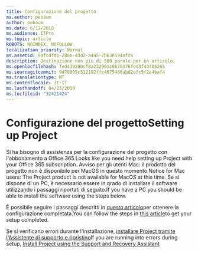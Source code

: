 ```yaml
---
title: Configurazione del progetto
ms.author: pebaum
author: pebaum
ms.date: 6/12/2018
ms.audience: ITPro
ms.topic: article
ROBOTS: NOINDEX, NOFOLLOW
localization_priority: Normal
ms.assetid: e0fcdfdb-288e-43d2-a445-7b63e594afc6
description: Destinazione non più di 500 parole per un articolo.
ms.openlocfilehash: fed43928bcf8a232901c0679376fed3f43705265
ms.sourcegitcommit: 9d78905c512192ffc4675468abd2efc5f2e4baf4
ms.translationtype: MT
ms.contentlocale: it-IT
ms.lasthandoff: 04/23/2019
ms.locfileid: "32421424"
---
```

# <a name="setting-up-project"></a><span data-ttu-id="28955-103">Configurazione del progetto</span><span class="sxs-lookup"><span data-stu-id="28955-103">Setting up Project</span></span>

<span data-ttu-id="28955-104">Si ha bisogno di assistenza per la configurazione del progetto con l'abbonamento a Office 365.</span><span class="sxs-lookup"><span data-stu-id="28955-104">Looks like you need help setting up Project with your Office 365 subscription.</span></span>
<span data-ttu-id="28955-105">Avviso per gli utenti Mac: il prodotto del progetto non è disponibile per MacOS in questo momento.</span><span class="sxs-lookup"><span data-stu-id="28955-105">Notice for Mac users: The Project product is not available for MacOS at this time.</span></span> <span data-ttu-id="28955-106">Se si dispone di un PC, è necessario essere in grado di installare il software utilizzando i passaggi riportati di seguito.</span><span class="sxs-lookup"><span data-stu-id="28955-106">If you have a PC you should be able to install the software using the steps below.</span></span>
  
<span data-ttu-id="28955-107">È possibile seguire i passaggi descritti in [questo articolo](https://support.office.com/article/7059249b-d9fe-4d61-ab96-5c5bf435f281.aspx)per ottenere la configurazione completata.</span><span class="sxs-lookup"><span data-stu-id="28955-107">You can follow the steps in [this article](https://support.office.com/article/7059249b-d9fe-4d61-ab96-5c5bf435f281.aspx)to get your setup completed.</span></span>
  
<span data-ttu-id="28955-108">Se si verificano errori durante l'installazione, [installare Project tramite l'Assistente di supporto e ripristino](https://aka.ms/SaRA-ProjectSetupScenario)</span><span class="sxs-lookup"><span data-stu-id="28955-108">If you are running into errors during setup, [Install Project using the Support and Recovery Assistant](https://aka.ms/SaRA-ProjectSetupScenario)</span></span>
